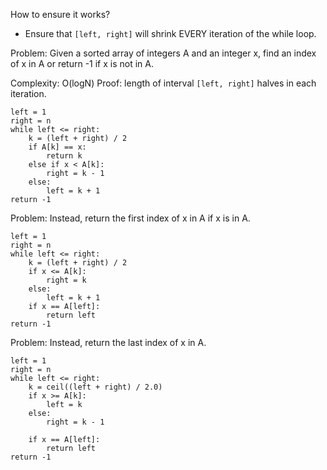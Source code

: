 How to ensure it works?
- Ensure that `[left, right]` will shrink EVERY iteration of the while loop.

Problem: 
Given a sorted array of integers A and an integer x, find an index of x in A or return -1 if x is not in A.

Complexity: O(logN)
Proof: length of interval `[left, right]` halves in each iteration.
```
left = 1
right = n
while left <= right:
	k = (left + right) / 2
	if A[k] == x:
		return k
	else if x < A[k]:
		right = k - 1
	else:
		left = k + 1
return -1
```

Problem:
Instead, return the first index of x in A if x is in A.
```
left = 1
right = n
while left <= right:
	k = (left + right) / 2
	if x <= A[k]:
		right = k
	else:
		left = k + 1
	if x == A[left]:
		return left
return -1
```

Problem:
Instead, return the last index of x in A.
```
left = 1
right = n
while left <= right:
	k = ceil((left + right) / 2.0)
	if x >= A[k]:
		left = k
	else:
		right = k - 1
		
	if x == A[left]:
		return left
return -1
```